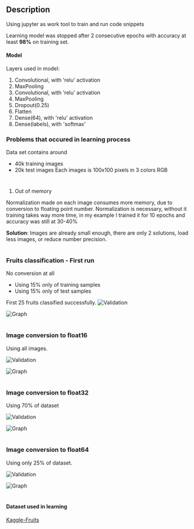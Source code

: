 ## Description
Using jupyter as work tool to train and run code snippets

Learning model was stopped after 2 consecutive epochs with accuracy at least **98%** on training set.

#### Model
Layers used in model:
1. Convolutional, with 'relu' activation
2. MaxPooling
2. Convolutional, with 'relu' activation
3. MaxPooling
3. Dropout(0.25)
3. Flatten 
3. Dense(64), with 'relu' activation
4. Dense(labels), with 'softmax'

### Problems that occured in learning process
Data set contains around
* 40k training images
* 20k test images
Each images is 100x100 pixels in 3 colors RGB

#
1. Out of memory

  Normalization made on each image consumes more memory, due to conversion to floating point number. Normalization is necessary, without it training takes way more time, in my example I trained it for 10 epochs and accuracy was still at 30-40%

**Solution**: Images are already small enough, there are only 2 solutions, load less images, or reduce number precision.

#
### Fruits classification - First run
No conversion at all
* Using 15% only of training samples
* Using 15% only of test samples

First 25 fruits classified successfully.
![Validation](./last-validation.png)

![Graph](./Classification-of-120-fruits.png)

#
### Image conversion to float16
Using all images.

![Validation](./fruits-120-all_fruits_float16-with-98stop-1586819948-validation_example.png)

![Graph](./fruits-120-all_fruits_float16-with-98stop-1586819948-graph.png)

#
### Image conversion to float32
Using 70% of dataset

![Validation](./fruits-120-70%25_fruits_float32-with-98stop-1586820339-validation_example.png)

![Graph](./fruits-120-70%25_fruits_float32-with-98stop-1586820339-graph.png)

#
### Image conversion to float64
Using only 25% of dataset.

![Validation](./fruits-120-25%25_fruits_float64-with-98stop-1586820895-validation_example.png)

![Graph](./fruits-120-25%25_fruits_float64-with-98stop-1586820895-graph.png)

#
#### Dataset used in learning
[Kaggle-Fruits](https://www.kaggle.com/moltean/fruits)

